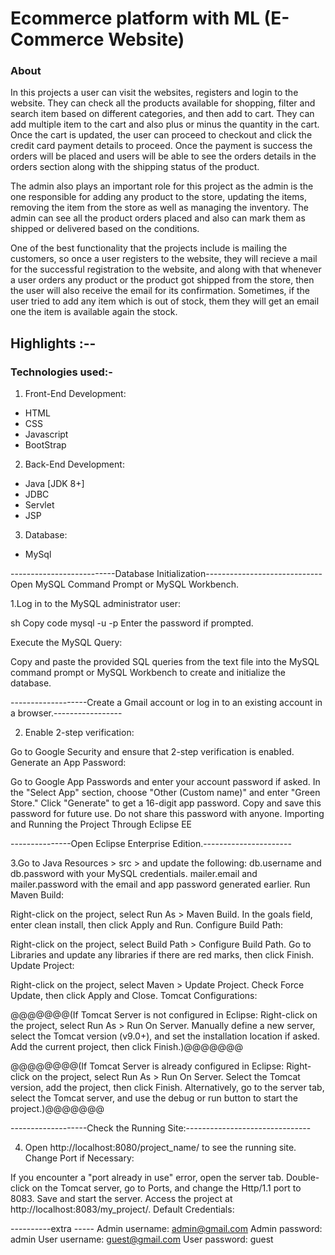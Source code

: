 # Ecommerce platform with ML (E-Commerce Website)

### About

In this projects a user can visit the websites, registers and login to the website. They can check all the products available for shopping, filter and search item based on different categories, and then add to cart. They can add multiple item to the cart and also plus or minus the quantity in the cart. Once the cart is updated, the user can proceed to checkout and click the credit card payment details to proceed. Once the payment is success the orders will be placed and users will be able to see the orders details in the orders section along with the shipping status of the product.

The admin also plays an important role for this project as the admin is the one responsible for adding any product to the store, updating the items, removing the item from the store as well as managing the inventory. The admin can see all the product orders placed and also can mark them as shipped or delivered based on the conditions.

One of the best functionality that the projects include is mailing the customers, so once a user registers to the website, they will recieve a mail for the successful registration to the website, and along with that whenever a user orders any product or the product got shipped from the store, then the user will also receive the email for its confirmation.
Sometimes, if the user tried to add any item which is out of stock, them they will get an email one the item is available again the stock.

## Highlights :--

### Technologies used:-
1. Front-End Development:
- HTML
- CSS
- Javascript
- BootStrap

2. Back-End Development:
- Java [JDK 8+]
- JDBC
- Servlet
- JSP

3. Database:
- MySql

 --------------------------Database Initialization-----------------------------
Open MySQL Command Prompt or MySQL Workbench.

1.Log in to the MySQL administrator user:

sh
Copy code
mysql -u <username> -p
Enter the password if prompted.

Execute the MySQL Query:

Copy and paste the provided SQL queries from the text file into the MySQL command prompt or MySQL Workbench to create and initialize the database.

-------------------Create a Gmail account or log in to an existing account in a browser.-----------------

2. Enable 2-step verification:

Go to Google Security and ensure that 2-step verification is enabled.
Generate an App Password:

Go to Google App Passwords and enter your account password if asked.
In the "Select App" section, choose "Other (Custom name)" and enter "Green Store."
Click "Generate" to get a 16-digit app password. Copy and save this password for future use. Do not share this password with anyone.
Importing and Running the Project Through Eclipse EE


---------------Open Eclipse Enterprise Edition.----------------------

3.Go to Java Resources > src > and update the following:
db.username and db.password with your MySQL credentials.
mailer.email and mailer.password with the email and app password generated earlier.
Run Maven Build:

Right-click on the project, select Run As > Maven Build.
In the goals field, enter clean install, then click Apply and Run.
Configure Build Path:

Right-click on the project, select Build Path > Configure Build Path.
Go to Libraries and update any libraries if there are red marks, then click Finish.
Update Project:

Right-click on the project, select Maven > Update Project.
Check Force Update, then click Apply and Close.
Tomcat Configurations:

@@@@@@@(If Tomcat Server is not configured in Eclipse: 
Right-click on the project, select Run As > Run On Server.
Manually define a new server, select the Tomcat version (v9.0+), and set the installation location if asked.
Add the current project, then click Finish.)@@@@@@@

@@@@@@@@(If Tomcat Server is already configured in Eclipse:
Right-click on the project, select Run As > Run On Server.
Select the Tomcat version, add the project, then click Finish.
Alternatively, go to the server tab, select the Tomcat server, and use the debug or run button to start the project.)@@@@@@@


-------------------Check the Running Site:-------------------------------

4. Open http://localhost:8080/project_name/ to see the running site.
Change Port if Necessary:

If you encounter a "port already in use" error, open the server tab.
Double-click on the Tomcat server, go to Ports, and change the Http/1.1 port to 8083.
Save and start the server. Access the project at http://localhost:8083/my_project/.
Default Credentials:


----------extra -----
Admin username: admin@gmail.com
Admin password: admin
User username: guest@gmail.com
User password: guest

